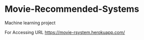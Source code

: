 # Movie-Recommended-Systems
Machine learning project

For Accessing URL
https://movie-rsystem.herokuapp.com/
